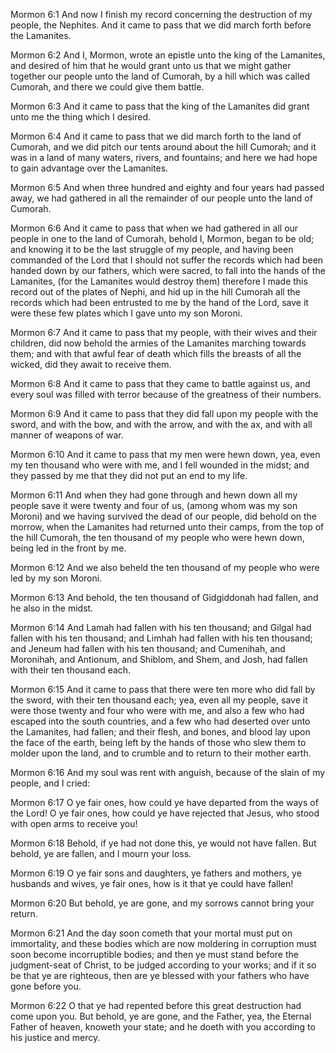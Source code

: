 Mormon 6:1 And now I finish my record concerning the destruction of my
people, the Nephites. And it came to pass that we did march forth before
the Lamanites.

Mormon 6:2 And I, Mormon, wrote an epistle unto the king of the
Lamanites, and desired of him that he would grant unto us that we might
gather together our people unto the land of Cumorah, by a hill which was
called Cumorah, and there we could give them battle.

Mormon 6:3 And it came to pass that the king of the Lamanites did grant
unto me the thing which I desired.

Mormon 6:4 And it came to pass that we did march forth to the land of
Cumorah, and we did pitch our tents around about the hill Cumorah; and
it was in a land of many waters, rivers, and fountains; and here we had
hope to gain advantage over the Lamanites.

Mormon 6:5 And when three hundred and eighty and four years had passed
away, we had gathered in all the remainder of our people unto the land
of Cumorah.

Mormon 6:6 And it came to pass that when we had gathered in all our
people in one to the land of Cumorah, behold I, Mormon, began to be old;
and knowing it to be the last struggle of my people, and having been
commanded of the Lord that I should not suffer the records which had
been handed down by our fathers, which were sacred, to fall into the
hands of the Lamanites, (for the Lamanites would destroy them) therefore
I made this record out of the plates of Nephi, and hid up in the hill
Cumorah all the records which had been entrusted to me by the hand of
the Lord, save it were these few plates which I gave unto my son Moroni.

Mormon 6:7 And it came to pass that my people, with their wives and
their children, did now behold the armies of the Lamanites marching
towards them; and with that awful fear of death which fills the breasts
of all the wicked, did they await to receive them.

Mormon 6:8 And it came to pass that they came to battle against us, and
every soul was filled with terror because of the greatness of their
numbers.

Mormon 6:9 And it came to pass that they did fall upon my people with
the sword, and with the bow, and with the arrow, and with the ax, and
with all manner of weapons of war.

Mormon 6:10 And it came to pass that my men were hewn down, yea, even my
ten thousand who were with me, and I fell wounded in the midst; and they
passed by me that they did not put an end to my life.

Mormon 6:11 And when they had gone through and hewn down all my people
save it were twenty and four of us, (among whom was my son Moroni) and
we having survived the dead of our people, did behold on the morrow,
when the Lamanites had returned unto their camps, from the top of the
hill Cumorah, the ten thousand of my people who were hewn down, being
led in the front by me.

Mormon 6:12 And we also beheld the ten thousand of my people who were
led by my son Moroni.

Mormon 6:13 And behold, the ten thousand of Gidgiddonah had fallen, and
he also in the midst.

Mormon 6:14 And Lamah had fallen with his ten thousand; and Gilgal had
fallen with his ten thousand; and Limhah had fallen with his ten
thousand; and Jeneum had fallen with his ten thousand; and Cumenihah,
and Moronihah, and Antionum, and Shiblom, and Shem, and Josh, had fallen
with their ten thousand each.

Mormon 6:15 And it came to pass that there were ten more who did fall by
the sword, with their ten thousand each; yea, even all my people, save
it were those twenty and four who were with me, and also a few who had
escaped into the south countries, and a few who had deserted over unto
the Lamanites, had fallen; and their flesh, and bones, and blood lay
upon the face of the earth, being left by the hands of those who slew
them to molder upon the land, and to crumble and to return to their
mother earth.

Mormon 6:16 And my soul was rent with anguish, because of the slain of
my people, and I cried:

Mormon 6:17 O ye fair ones, how could ye have departed from the ways of
the Lord! O ye fair ones, how could ye have rejected that Jesus, who
stood with open arms to receive you!

Mormon 6:18 Behold, if ye had not done this, ye would not have fallen.
But behold, ye are fallen, and I mourn your loss.

Mormon 6:19 O ye fair sons and daughters, ye fathers and mothers, ye
husbands and wives, ye fair ones, how is it that ye could have fallen!

Mormon 6:20 But behold, ye are gone, and my sorrows cannot bring your
return.

Mormon 6:21 And the day soon cometh that your mortal must put on
immortality, and these bodies which are now moldering in corruption must
soon become incorruptible bodies; and then ye must stand before the
judgment-seat of Christ, to be judged according to your works; and if it
so be that ye are righteous, then are ye blessed with your fathers who
have gone before you.

Mormon 6:22 O that ye had repented before this great destruction had
come upon you. But behold, ye are gone, and the Father, yea, the Eternal
Father of heaven, knoweth your state; and he doeth with you according to
his justice and mercy.
